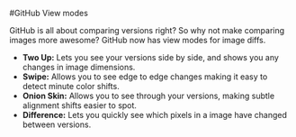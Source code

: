 #GitHub View modes

GitHub is all about comparing versions right? So why not make comparing images more awesome? GitHub now has view modes for image diffs.

* __Two Up:__ Lets you see your versions side by side, and shows you any changes in image dimensions.
* __Swipe:__ Allows you to see edge to edge changes making it easy to detect minute color shifts.
* __Onion Skin:__ Allows you to see through your versions, making subtle alignment shifts easier to spot.
* __Difference:__ Lets you quickly see which pixels in a image have changed between versions.